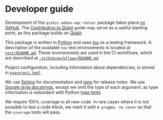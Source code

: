 # Developer guide

Development of the `qiskit-addon-aqc-tensor` package takes place [on GitHub](https://github.com/Qiskit/qiskit-addon-aqc-tensor).
The [Contributing to Qiskit](https://github.com/Qiskit/qiskit/blob/main/CONTRIBUTING.md) guide may serve as a
useful starting point, as this package builds on [Qiskit].

This package is written in [Python] and uses [tox] as a testing framework.  A description of the available
`tox` test environments is located at [`test/README.md`](test/README.md).  These environments are used in the
CI workflows, which are described at [`.github/workflows/README.md`](.github/workflows/README.md).

Project configuration, including information about dependencies, is stored in [`pyproject.toml`](pyproject.toml).

We use [Sphinx] for documentation and [reno] for release notes.
We use [Google style docstrings](https://sphinxcontrib-napoleon.readthedocs.io/en/latest/example_google.html),
except we omit the type of each argument, as type information is redundant with Python
[type hints](https://docs.python.org/3/library/typing.html).

We require 100% coverage in all new code.
In rare cases where it is not possible to test a code block, we mark it with ``# pragma: no cover`` so that
the ``coverage`` tests will pass.

[Qiskit]: https://www.ibm.com/quantum/qiskit
[Python]: https://www.python.org/
[tox]: https://github.com/tox-dev/tox
[Sphinx]: https://www.sphinx-doc.org/
[reno]: https://docs.openstack.org/reno/
